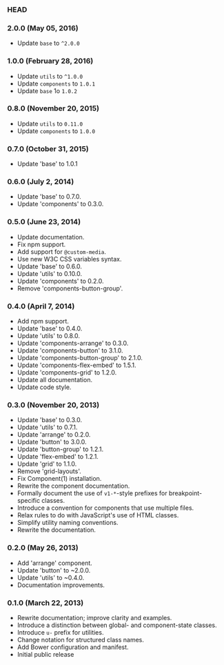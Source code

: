 ### HEAD

### 2.0.0 (May 05, 2016)

* Update `base` to `^2.0.0`

### 1.0.0 (February 28, 2016)

* Update `utils` to `^1.0.0`
* Update `components` to `1.0.1`
* Update `base` 1o `1.0.2`

### 0.8.0 (November 20, 2015)

* Update `utils` to `0.11.0`
* Update `components` to `1.0.0`

### 0.7.0 (October 31, 2015)

* Update 'base' to 1.0.1

### 0.6.0 (July 2, 2014)

* Update 'base' to 0.7.0.
* Update 'components' to 0.3.0.

### 0.5.0 (June 23, 2014)

* Update documentation.
* Fix npm support.
* Add support for `@custom-media`.
* Use new W3C CSS variables syntax.
* Update 'base' to 0.6.0.
* Update 'utils' to 0.10.0.
* Update 'components' to 0.2.0.
* Remove 'components-button-group'.

### 0.4.0 (April 7, 2014)

* Add npm support.
* Update 'base' to 0.4.0.
* Update 'utils' to 0.8.0.
* Update 'components-arrange' to 0.3.0.
* Update 'components-button' to 3.1.0.
* Update 'components-button-group' to 2.1.0.
* Update 'components-flex-embed' to 1.5.1.
* Update 'components-grid' to 1.2.0.
* Update all documentation.
* Update code style.

### 0.3.0 (November 20, 2013)

* Update 'base' to 0.3.0.
* Update 'utils' to 0.7.1.
* Update 'arrange' to 0.2.0.
* Update 'button' to 3.0.0.
* Update 'button-group' to 1.2.1.
* Update 'flex-embed' to 1.2.1.
* Update 'grid' to 1.1.0.
* Remove 'grid-layouts'.
* Fix Component(1) installation.
* Rewrite the component documentation.
* Formally document the use of `v1-*`-style prefixes for breakpoint-specific classes.
* Introduce a convention for components that use multiple files.
* Relax rules to do with JavaScript's use of HTML classes.
* Simplify utility naming conventions.
* Rewrite the documentation.

### 0.2.0 (May 26, 2013)

* Add 'arrange' component.
* Update 'button' to ~2.0.0.
* Update 'utils' to ~0.4.0.
* Documentation improvements.

### 0.1.0 (March 22, 2013)

* Rewrite documentation; improve clarity and examples.
* Introduce a distinction between global- and component-state classes.
* Introduce `u-` prefix for utilities.
* Change notation for structured class names.
* Add Bower configuration and manifest.
* Initial public release

